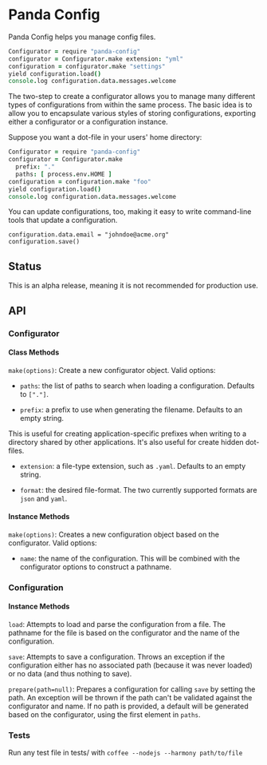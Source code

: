 # Panda Config

Panda Config helps you manage config files.

```coffee
Configurator = require "panda-config"
configurator = Configurator.make extension: "yml"
configuration = configurator.make "settings"
yield configuration.load()
console.log configuration.data.messages.welcome
```

The two-step to create a configurator allows you to manage many different types of configurations from within the same process. The basic idea is to allow you to encapsulate various styles of storing configurations, exporting either a configurator or a configuration instance.

Suppose you want a dot-file in your users' home directory:

```coffee
Configurator = require "panda-config"
configurator = Configurator.make
  prefix: "."
  paths: [ process.env.HOME ]
configuration = configuration.make "foo"
yield configuration.load()
console.log configuration.data.messages.welcome
```

You can update configurations, too, making it easy to write command-line tools that update a configuration.

```
configuration.data.email = "johndoe@acme.org"
configuration.save()
```


## Status

This is an alpha release, meaning it is not recommended for production use.

## API

### Configurator

#### Class Methods

`make(options)`: Create a new configurator object. Valid options:

* `paths`: the list of paths to search when loading a configuration. Defaults to `["."]`.

* `prefix`: a prefix to use when generating the filename. Defaults to an empty string.

This is useful for creating application-specific prefixes when writing to a directory shared by other applications. It's also useful for create hidden dot-files.

* `extension`: a file-type extension, such as `.yaml`. Defaults to an empty string.

* `format`: the desired file-format. The two currently supported formats are `json` and `yaml`.

#### Instance Methods

`make(options)`: Creates a new configuration object based on the configurator. Valid options:

* `name`: the name of the configuration. This will be combined with the configurator options to construct a pathname.

### Configuration

#### Instance Methods

`load`: Attempts to load and parse the configuration from a file. The pathname for the file is based on the configurator and the name of the configuration.

`save`: Attempts to save a configuration. Throws an exception if the configuration either has no associated path (because it was never loaded) or no data (and thus nothing to save).

`prepare(path=null)`: Prepares a configuration for calling `save` by setting the path. An exception will be thrown if the path can't be validated against the configurator and name. If no path is provided, a default will be generated based on the configurator, using the first element in `paths`.


### Tests

Run any test file in tests/ with `coffee --nodejs --harmony path/to/file`
